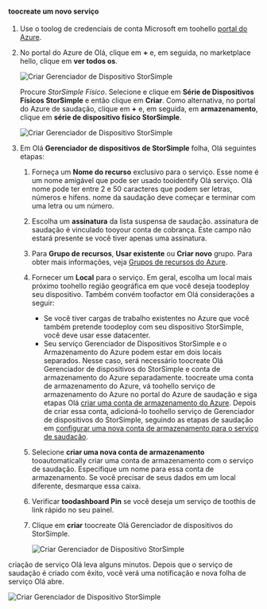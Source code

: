 <!--author=alkohli last changed:02/10/2017-->


#### <a name="toocreate-a-new-service"></a>toocreate um novo serviço

1. Use o toolog de credenciais de conta Microsoft em toohello [portal do Azure](https://portal.azure.com/).

2. No portal do Azure de Olá, clique em  **+**  e, em seguida, no marketplace hello, clique em **ver todos os**.

    ![Criar Gerenciador de Dispositivo StorSimple](./media/storsimple-8000-create-new-service/createssdevman1.png)

    Procure _StorSimple Físico_. Selecione e clique em **Série de Dispositivos Físicos StorSimple** e então clique em **Criar**. Como alternativa, no portal do Azure de saudação, clique em  **+**  e, em seguida, em **armazenamento**, clique em **série de dispositivo físico StorSimple**.

    ![Criar Gerenciador de Dispositivo StorSimple](./media/storsimple-8000-create-new-service/createssdevman11.png)

3. Em Olá **Gerenciador de dispositivos de StorSimple** folha, Olá seguintes etapas:
   
   1. Forneça um **Nome do recurso** exclusivo para o serviço. Esse nome é um nome amigável que pode ser usado tooidentify Olá serviço. Olá nome pode ter entre 2 e 50 caracteres que podem ser letras, números e hifens. nome da saudação deve começar e terminar com uma letra ou um número.

   2. Escolha um **assinatura** da lista suspensa de saudação. assinatura de saudação é vinculado tooyour conta de cobrança. Este campo não estará presente se você tiver apenas uma assinatura.

   3. Para **Grupo de recursos**, **Usar existente** ou **Criar novo** grupo. Para obter mais informações, veja [Grupos de recursos do Azure](https://azure.microsoft.com/documentation/articles/virtual-machines-windows-infrastructure-resource-groups-guidelines/).
   
   4. Fornecer um **Local** para o serviço. Em geral, escolha um local mais próximo toohello região geográfica em que você deseja toodeploy seu dispositivo. Também convém toofactor em Olá considerações a seguir: 
      
      * Se você tiver cargas de trabalho existentes no Azure que você também pretende toodeploy com seu dispositivo StorSimple, você deve usar esse datacenter.
      * Seu serviço Gerenciador de Dispositivos StorSimple e o Armazenamento do Azure podem estar em dois locais separados. Nesse caso, será necessário toocreate Olá Gerenciador de dispositivos do StorSimple e conta de armazenamento do Azure separadamente. toocreate uma conta de armazenamento do Azure, vá toohello serviço de armazenamento do Azure no portal do Azure de saudação e siga etapas Olá [criar uma conta de armazenamento do Azure](../articles/storage/common/storage-create-storage-account.md#create-a-storage-account). Depois de criar essa conta, adicioná-lo toohello serviço de Gerenciador de dispositivos do StorSimple, seguindo as etapas de saudação em [configurar uma nova conta de armazenamento para o serviço de saudação](../articles/storsimple/storsimple-8000-deployment-walkthrough-u2.md#configure-a-new-storage-account-for-the-service).

   5. Selecione **criar uma nova conta de armazenamento** tooautomatically criar uma conta de armazenamento com o serviço de saudação. Especifique um nome para essa conta de armazenamento. Se você precisar de seus dados em um local diferente, desmarque essa caixa.

   6. Verificar **toodashboard Pin** se você deseja um serviço de toothis de link rápido no seu painel.
      
   7. Clique em **criar** toocreate Olá Gerenciador de dispositivos do StorSimple.

       ![Criar Gerenciador de Dispositivo StorSimple](./media/storsimple-8000-create-new-service/createssdevman2.png)
   
criação de serviço Olá leva alguns minutos. Depois que o serviço de saudação é criado com êxito, você verá uma notificação e nova folha de serviço Olá abre.
   
![Criar Gerenciador de Dispositivo StorSimple](./media/storsimple-8000-create-new-service/createssdevman5.png)


